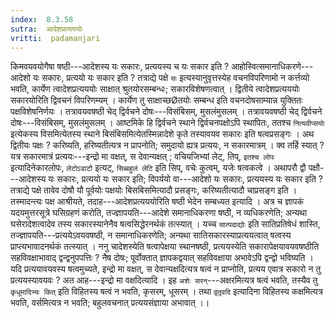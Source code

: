 ```yaml
---
index:  8.3.58
sutra:  आदेशप्रत्यययोः
vritti:  padamanjari
---
```


किमवयवयोगैषा षष्ठी---आदेशस्य यः सकारः, प्रत्ययस्य च यः सकार इति ? आहोस्वित्समानाधिकरणे---आदेशो यः सकारः, प्रत्ययो यः सकार इति ? तत्राद्ये पक्षे `सः` इत्यस्यानुवृत्तस्येह वचनविपरिणामो न कर्त्तव्यो भवति, कार्येण त्वादेशप्रत्यययोः साक्षात् श्रुतयोरसम्बन्धः; सकारविशेषणत्वात् । द्वितीये त्वादेशप्रत्यययोः सकारयोरिति द्विवचनं विपरिणम्यम् । कार्येण तु साक्षाच्छØतयोः सम्बन्ध इति वचनदोषसाम्यान्न युक्तितः पक्षविशेषनिर्णयः । तत्रावयवषष्ठी चेद् द्विर्वचने दोषः---विसंबिसम्, मुसलंमुसलम् । तत्रावयवषष्ठी चेद् द्विर्वचने दोषः---विसंबिसम्, मुसलंमुसलम् । आष्टमिके हि द्विर्वचने स्थाने द्विर्वचनपक्षोऽपि स्थापितः, ततश्च `नित्यवीप्सयोः` इत्येकस्य विसमित्येतस्य स्थाने बिसंबिसमित्येतस्मिन्नादेशे कृते तस्यावयव सकारः इति षत्वप्रसङ्गः । अथ द्वितीयः पक्षः ? करिष्यति, हरिष्यतीत्यत्र न प्रापनोति; समुदायो ह्यत्र प्रत्ययः, न सकारमात्रम् । क्व तर्हि स्यात् ? यत्र सकारमात्रं प्रत्ययः---इन्द्रो मा वक्षत्, स देवान्यक्षत् ; वचियजिभ्यां लेट्, तिप्, `इतश्च लोपः` इत्यादिनेकारलोपः, `लेटोऽडाटौ` इत्यट्, `सिब्बहुलं लेटि` इति सिप्, वचेः कुत्वम्, यजेः षत्वकत्वे । अथापरौ द्वौ पक्षौ---आदेशस्य यः सकारः, प्रत्ययो यः सकार इति; विपर्ययो वा---आदेशो यः सकारः, प्रत्ययस्य यः सकार इति ? तत्राद्ये पक्षे तावेव दोषौ यौ पूर्वयोः पक्षयोः बिसबिसमित्यादौ प्रसङ्गः, करिष्यतीत्यादौ चाप्रसङ्ग इति । तस्मादन्त्यः पक्ष आश्रीयते, तदाह---आदेशप्रत्यययोरिति षष्ठी भेदेन सम्बध्यत इत्यादि ।
अत्र च ज्ञापकं यदयमुत्तरसूत्रे घसिग्रहणं करोति, तज्ज्ञापयति---आदेशे समानाधिकरणा षष्ठी, न व्यधिकरणेति; अन्यथा घसेरादेशत्वादेव तस्य सकारस्यानेनैव षत्वसिद्धेरनर्थकं तत्स्यात् । यच्च `सात्पदाद्योः` इति सातिप्रतिषेधं शास्ति, तज्ज्ञापयति---प्रत्ययेऽवयवषष्ठी, न समानाधिकरणेति; अन्यथा सातिसकारस्याप्रत्ययत्वात् षत्वस्य प्राप्त्यभावादनर्थकं तत्स्यात् । ननु चादेशस्येति षत्वापेक्षया स्थानषष्ठी, प्रत्ययस्येति सकारापेक्षयावयवषष्ठीति सहविवक्षाभावाद् द्वन्द्वनुपपत्तिः ? नैष दोषः; पूर्वोक्तात् ज्ञापकद्वयात् सहविवक्षाया अभावेऽपि द्वन्द्वो भविष्यति ।
यदि प्रत्ययावयवस्य षत्वमुच्यते, इन्द्रो मा वक्षत्, स देवान्यक्षदित्यत्र षत्वं न प्राप्नोति, प्रत्यय एवात्र सकारो न तु प्रत्ययस्यावयवः ? अत आह---इन्द्रो मा वक्षदित्यादि । इह `अशेः सरन्`---अक्षरमित्यत्र षत्वं भवति, तस्यैव तु `कृधूमादिभ्यः कित्` इति विहितस्य षत्वं न भवति, कृसरम्, धूसरम् । तथा `वृतृ़वदि` इत्यादिना विहितस्य कक्षमित्यत्र भवति, वर्समित्यत्र न भवति; बहुलवचनात् प्रत्ययसंज्ञाया अभावात् ।।

